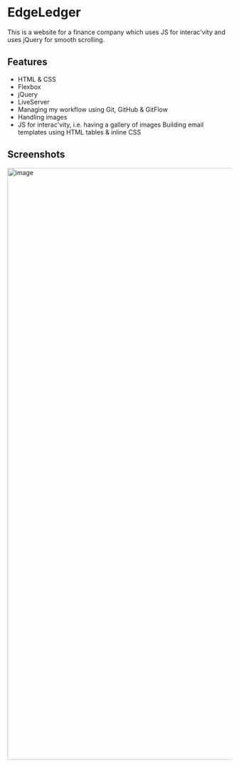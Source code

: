 
# EdgeLedger

This is a website for a finance company which uses JS for interac'vity and uses jQuery for smooth
scrolling.

## Features

- HTML & CSS
- Flexbox
- jQuery
- LiveServer
- Managing my workflow using Git, GitHub & GitFlow
- Handling images
- JS for interac'vity, i.e. having a gallery of images Building email templates using HTML tables & inline CSS

## Screenshots

<img width="1331" alt="image" src="https://github.com/user-attachments/assets/b7f81380-c412-4c69-929b-629d3ad790fe" />

